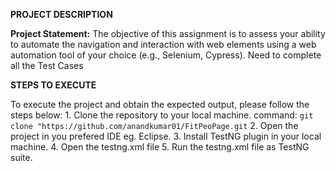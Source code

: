 ************************************************PROJECT DESCRIPTION************************************************

**Project Statement:**
    The objective of this assignment is to assess your ability to automate the navigation and interaction with web elements 
    using a web automation tool of your choice (e.g., Selenium, Cypress). Need to complete all the Test Cases

************************************************STEPS TO EXECUTE************************************************

To execute the project and obtain the expected output, please follow the steps below:
    1. Clone the repository to your local machine.
        command: ```git clone "https://github.com/anandkumar01/FitPeoPage.git```
    2. Open the project in you prefered IDE eg. Eclipse.
    3. Install TestNG plugin in your local machine.
    4. Open the testng.xml file
    5. Run the testng.xml file as TestNG suite.
